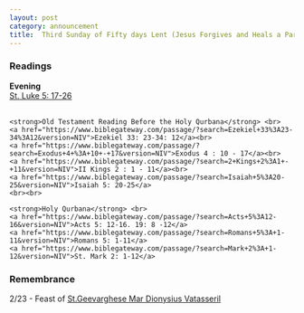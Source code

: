 ```yaml
---
layout: post
category: announcement
title:  Third Sunday of Fifty days Lent (Jesus Forgives and Heals a Paralyzed Man)
---
```


### **Readings**

<div class="well text-left" >
	<strong>Evening</strong> <br>
	<a href="https://www.biblegateway.com/passage/?search=Luke+5%3A17-26&version=NIV">St. Luke 5: 17-26</a>
	<br> <br>

	<strong>Old Testament Reading Before the Holy Qurbana</strong> <br>
	<a href="https://www.biblegateway.com/passage/?search=Ezekiel+33%3A23-34%3A12&version=NIV">Ezekiel 33: 23-34: 12</a><br> 
	<a href="https://www.biblegateway.com/passage/?search=Exodus+4+%3A+10+-+17&version=NIV">Exodus 4 : 10 - 17</a><br>
	<a href="https://www.biblegateway.com/passage/?search=2+Kings+2%3A1+-+11&version=NIV">II Kings 2 : 1 - 11</a><br>
	<a href="https://www.biblegateway.com/passage/?search=Isaiah+5%3A20-25&version=NIV">Isaiah 5: 20-25</a>
	<br><br>

	<strong>Holy Qurbana</strong> <br>
	<a href="https://www.biblegateway.com/passage/?search=Acts+5%3A12-16&version=NIV">Acts 5: 12-16. 19: 8 -12</a>
	<a href="https://www.biblegateway.com/passage/?search=Romans+5%3A+1-11&version=NIV">Romans 5: 1-11</a>
	<a href="https://www.biblegateway.com/passage/?search=Mark+2%3A+1-12&version=NIV">St. Mark 2: 1-12</a>

</div>

### **Remembrance**

<div class="well text-left" >
	2/23 - Feast of <a href="http://www.ds-wa.org/vattasserilbava.html">St.Geevarghese Mar Dionysius Vatasseril</a>
</div>


